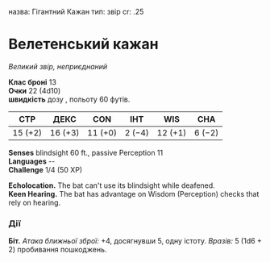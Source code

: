 назва: Гігантний Кажан тип: звір cr: .25

# Велетенський кажан
_Великий звір, неприєднаний_

**Клас броні** 13    
**Очки** 22 (4d10)    
**швидкість** дозу </strong>, польоту 60 футів.

| СТР     | ДЕКС    | CON     | ІНТ    | WIS     | CHA    |
| ------- | ------- | ------- | ------ | ------- | ------ |
| 15 (+2) | 16 (+3) | 11 (+0) | 2 (−4) | 12 (+1) | 6 (−2) |

**Senses** blindsight 60 ft., passive Perception 11    
**Languages** --    
**Challenge** 1/4 (50 XP)

**Echolocation.** The bat can't use its blindsight while deafened.    
**Keen Hearing.** The bat has advantage on Wisdom (Perception) checks that rely on hearing.

### Дії
**Біт.** _Атака ближньої зброї:_ +4, досягнувши 5, одну істоту. _Вразів:_ 5 (1d6 + 2) пробивання пошкоджень. 
